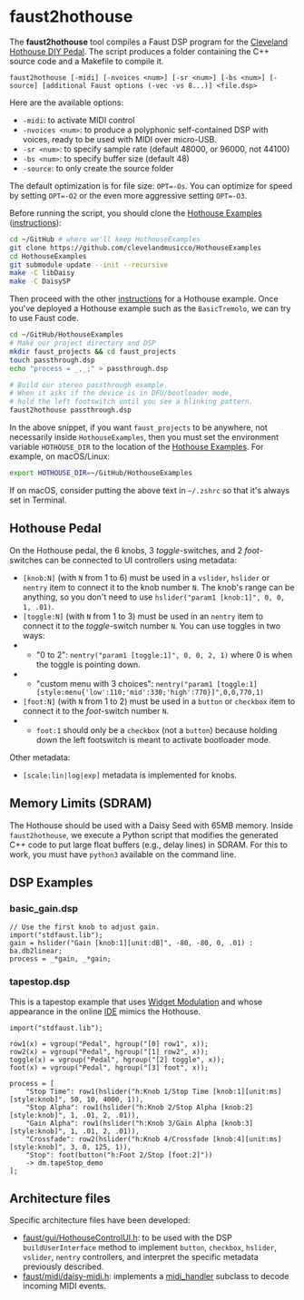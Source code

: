 # faust2hothouse

The **faust2hothouse** tool compiles a Faust DSP program for the [Cleveland Hothouse DIY Pedal](https://clevelandmusicco.com/hothouse-diy-digital-signal-processing-platform-kit/). The script produces a folder containing the C++ source code and a Makefile to compile it.  

`faust2hothouse [-midi] [-nvoices <num>] [-sr <num>] [-bs <num>] [-source] [additional Faust options (-vec -vs 8...)] <file.dsp>`

Here are the available options:

- `-midi`: to activate MIDI control
- `-nvoices <num>`: to produce a polyphonic self-contained DSP with <num> voices, ready to be used with MIDI over micro-USB.
- `-sr <num>`: to specify sample rate (default 48000, or 96000, not 44100)
- `-bs <num>`: to specify buffer size (default 48)
- `-source`: to only create the source folder

The default optimization is for file size: `OPT=-Os`. You can optimize for speed by setting `OPT=-O2` or the even more aggressive setting `OPT=-O3`.

Before running the script, you should clone the [Hothouse Examples](https://github.com/clevelandmusicco/HothouseExamples/) ([instructions](https://github.com/clevelandmusicco/HothouseExamples/wiki/10%E2%80%90Minute-Quick-Start#getting-and-initializing-the-code)):
```bash
cd ~/GitHub # where we'll keep HothouseExamples
git clone https://github.com/clevelandmusicco/HothouseExamples
cd HothouseExamples
git submodule update --init --recursive
make -C libDaisy
make -C DaisySP
```

Then proceed with the other [instructions](https://github.com/clevelandmusicco/HothouseExamples/wiki/10%E2%80%90Minute-Quick-Start#build-a-hothouse-example) for a Hothouse example. Once you've deployed a Hothouse example such as the `BasicTremolo`, we can try to use Faust code.

```bash
cd ~/GitHub/HothouseExamples
# Make our project directory and DSP
mkdir faust_projects && cd faust_projects
touch passthrough.dsp
echo "process = _,_;" > passthrough.dsp

# Build our stereo passthrough example.
# When it asks if the device is in DFU/bootloader mode,
# hold the left footswitch until you see a blinking pattern.
faust2hothouse passthrough.dsp
```

In the above snippet, if you want `faust_projects` to be anywhere, not necessarily inside `HothouseExamples`, then you must set the environment variable `HOTHOUSE_DIR` to the location of the [Hothouse Examples](https://github.com/clevelandmusicco/HothouseExamples/). For example, on macOS/Linux:
```bash
export HOTHOUSE_DIR=~/GitHub/HothouseExamples
```

If on macOS, consider putting the above text in `~/.zshrc` so that it's always set in Terminal.

## Hothouse Pedal

On the Hothouse pedal, the 6 knobs, 3 *toggle*-switches, and 2 *foot*-switches can be connected to UI controllers using metadata:

- `[knob:N]` (with `N` from 1 to 6) must be used in a `vslider`, `hslider` or `nentry` item to connect it to the knob number `N`. The knob's range can be anything, so you don't need to use `hslider("param1 [knob:1]", 0, 0, 1, .01)`.
- `[toggle:N]` (with `N` from 1 to 3) must be used in an `nentry` item to connect it to the *toggle*-switch number `N`. You can use toggles in two ways:
- - "0 to 2": `nentry("param1 [toggle:1]", 0, 0, 2, 1)` where 0 is when the toggle is pointing down.
- - "custom menu with 3 choices": `nentry("param1 [toggle:1][style:menu{'low':110;'mid':330;'high':770}]",0,0,770,1)`
- `[foot:N]` (with `N` from 1 to 2) must be used in a `button` or `checkbox` item to connect it to the *foot*-switch number `N`.
- - `foot:1` should only be a `checkbox` (not a `button`) because holding down the left footswitch is meant to activate bootloader mode.

Other metadata:

- `[scale:lin|log|exp]` metadata is implemented for knobs.

## Memory Limits (SDRAM)

The Hothouse should be used with a Daisy Seed with 65MB memory. Inside `faust2hothouse`, we execute a Python script that modifies the generated C++ code to put large float buffers (e.g., delay lines) in SDRAM. For this to work, you must have `python3` available on the command line.

## DSP Examples

### basic_gain.dsp
```faust
// Use the first knob to adjust gain.
import("stdfaust.lib");
gain = hslider("Gain [knob:1][unit:dB]", -80, -80, 0, .01) : ba.db2linear;
process = _*gain, _*gain;
```

### tapestop.dsp

This is a tapestop example that uses [Widget Modulation](https://faustdoc.grame.fr/manual/syntax/#widget-modulation) and whose appearance in the online [IDE](https://faustide.grame.fr/) mimics the Hothouse.
```faust
import("stdfaust.lib");

row1(x) = vgroup("Pedal", hgroup("[0] row1", x));
row2(x) = vgroup("Pedal", hgroup("[1] row2", x));
toggle(x) = vgroup("Pedal", hgroup("[2] toggle", x));
foot(x) = vgroup("Pedal", hgroup("[3] foot", x));

process = [
    "Stop Time": row1(hslider("h:Knob 1/Stop Time [knob:1][unit:ms][style:knob]", 50, 10, 4000, 1)),
    "Stop Alpha": row1(hslider("h:Knob 2/Stop Alpha [knob:2][style:knob]", 1, .01, 2, .01)),
    "Gain Alpha": row1(hslider("h:Knob 3/Gain Alpha [knob:3][style:knob]", 1, .01, 2, .01)),
    "Crossfade": row2(hslider("h:Knob 4/Crossfade [knob:4][unit:ms][style:knob]", 3, 0, 125, 1)),
    "Stop": foot(button("h:Foot 2/Stop [foot:2]"))
    -> dm.tapeStop_demo
];
```

## Architecture files

Specific architecture files have been developed:

- [faust/gui/HothouseControlUI.h](https://github.com/grame-cncm/faust/blob/master-dev/architecture/faust/gui/HothouseControlUI.h): to be used with the DSP `buildUserInterface` method to implement `button`, `checkbox`, `hslider`, `vslider`, `nentry` controllers, and interpret the specific metadata previously described.
- [faust/midi/daisy-midi.h](https://github.com/grame-cncm/faust/blob/master-dev/architecture/faust/midi/daisy-midi.h): implements a [midi_handler](https://github.com/grame-cncm/faust/blob/master-dev/architecture/faust/midi/midi.h) subclass to decode incoming MIDI events.
